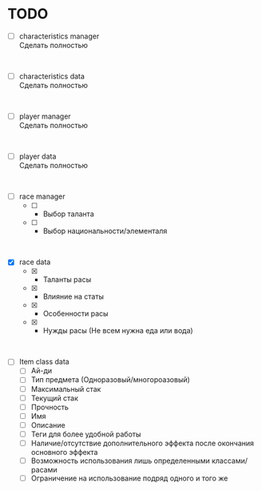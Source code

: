 # TODO
- [ ] characteristics manager<br>
Сделать полностью 
<br>

- [ ] characteristics data<br>
Сделать полностью 
<br>

- [ ] player manager<br>
Сделать полностью
<br>

- [ ] player data<br>
Сделать полностью 
<br>

- [ ] race manager
    - [ ] - Выбор таланта<br>
	- [ ] - Выбор национальности/элементаля<br>
<br>

- [x] race data
    - [x] - Таланты расы<br>
    - [x] - Влияние на статы<br>
    - [x] - Особенности расы<br>
    - [x] - Нужды расы (Не всем нужна еда или вода)<br>
<br>

- [ ] Item class data
	- [ ] Ай-ди<br>
	- [ ] Тип предмета (Одноразовый/многороазовый)<br>
	- [ ] Максимальный стак<br>
	- [ ] Текущий стак<br>
	- [ ] Прочность<br>
	- [ ] Имя<br>
	- [ ] Описание<br>
	- [ ] Теги для более удобной работы<br>
	- [ ] Наличие/отсутствие дополнительного эффекта после окончания основного эффекта<br>
	- [ ] Возможность использования лишь определенными классами/расами<br>
	- [ ] Ограничение на использование подряд одного и того же<br>
<br>
